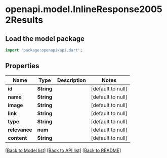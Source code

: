 # openapi.model.InlineResponse20052Results

## Load the model package
```dart
import 'package:openapi/api.dart';
```

## Properties
Name | Type | Description | Notes
------------ | ------------- | ------------- | -------------
**id** | **String** |  | [default to null]
**name** | **String** |  | [default to null]
**image** | **String** |  | [default to null]
**link** | **String** |  | [default to null]
**type** | **String** |  | [default to null]
**relevance** | **num** |  | [default to null]
**content** | **String** |  | [default to null]

[[Back to Model list]](../README.md#documentation-for-models) [[Back to API list]](../README.md#documentation-for-api-endpoints) [[Back to README]](../README.md)


